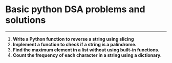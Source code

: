 # Basic python DSA problems and solutions
---
1. **Write a Python function to reverse a string using slicing**
2. **Implement a function to check if a string is a palindrome.**
3. **Find the maximum element in a list without using built-in functions.**
4. **Count the frequency of each character in a string using a dictionary.**




